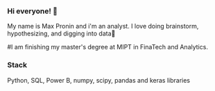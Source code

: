 ### Hi everyone! 👋

My name is Max Pronin and i'm an analyst.
I love doing brainstorm, hypothesizing, and digging into data🔭

#I am finishing my master's degree at MIPT in FinaTech and Analytics.

###  Stack
Python, SQL, Power B, numpy, scipy, pandas and keras libraries
<!--
**Maximum-prog/Maximum-prog** is a ✨ _special_ ✨ repository because its `README.md` (this file) appears on your GitHub profile.

Here are some ideas to get you started:

- 🔭 I’m currently working on ...
- 🌱 I’m currently learning ...
- 👯 I’m looking to collaborate on ...
- 🤔 I’m looking for help with ...
- 💬 Ask me about ...
- 📫 How to reach me: ...
- 😄 Pronouns: ...
- ⚡ Fun fact: ...
-->
